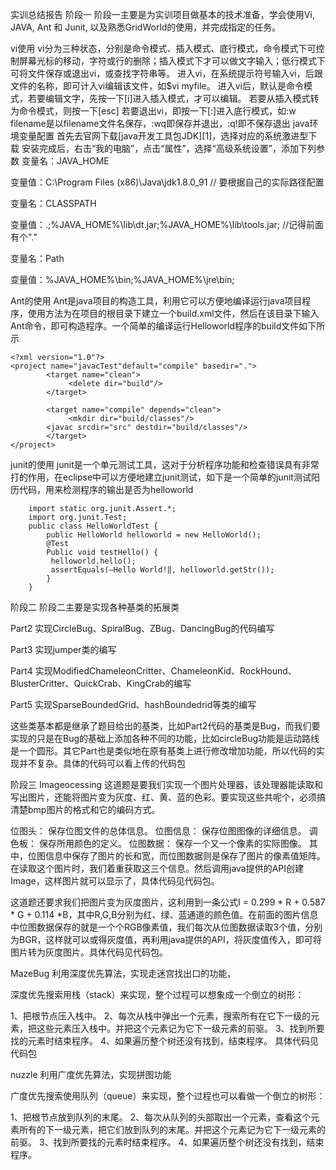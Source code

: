实训总结报告
阶段一
阶段一主要是为实训项目做基本的技术准备，学会使用Vi, JAVA, Ant 和 Junit, 以及熟悉GridWorld的使用，并完成指定的任务。

vi使用
vi分为三种状态，分别是命令模式、插入模式、底行模式，命令模式下可控制屏幕光标的移动，字符或行的删除；插入模式下才可以做文字输入；低行模式下可将文件保存或退出vi，或查找字符串等。
进入vi，在系统提示符号输入vi，后跟文件的名称，即可计入vi编辑该文件，如$vi myfile。
进入vi后，默认是命令模式，若要编辑文字，先按一下[i]进入插入模式，才可以编辑。
若要从插入模式转为命令模式，则按一下[esc]
若要退出vi，即按一下[:]进入底行模式，如:w filename是以filename文件名保存，:wq即保存并退出，:q!即不保存退出
java环境变量配置
首先去官网下载[java开发工具包JDK][1]，选择对应的系统激进型下载
安装完成后，右击“我的电脑”，点击“属性”，选择“高级系统设置”，添加下列参数
变量名：JAVA_HOME

变量值：C:\Program Files (x86)\Java\jdk1.8.0_91 // 要根据自己的实际路径配置

变量名：CLASSPATH

变量值：.;%JAVA_HOME%\lib\dt.jar;%JAVA_HOME%\lib\tools.jar; //记得前面有个"."

变量名：Path

变量值：%JAVA_HOME%\bin;%JAVA_HOME%\jre\bin;

Ant的使用
Ant是java项目的构造工具，利用它可以方便地编译运行java项目程序，使用方法为在项目的根目录下建立一个build.xml文件，然后在该目录下输入Ant命令，即可构造程序。一个简单的编译运行Helloworld程序的build文件如下所示

    <?xml version="1.0"?>
    <project name="javacTest"default="compile" basedir=".">
            <target name="clean">
                 <delete dir="build"/>
            </target>

            <target name="compile" depends="clean">
                 <mkdir dir="build/classes"/>
            <javac srcdir="src" destdir="build/classes"/>
            </target>
    </project>
junit的使用
junit是一个单元测试工具，这对于分析程序功能和检查错误具有非常打的作用，在eclipse中可以方便地建立junit测试，如下是一个简单的junit测试阳历代码，用来检测程序的输出是否为helloworld

        import static org.junit.Assert.*;
        import org.junit.Test;
        public class HelloWorldTest {
            public HelloWorld helloworld = new HelloWorld();
            @Test
            Public void testHello() {
             helloworld.hello();
             assertEquals(―Hello World!‖, helloworld.getStr());
            }
        }
阶段二
阶段二主要是实现各种基类的拓展类

Part2
实现CircleBug、SpiralBug、ZBug、DancingBug的代码编写

Part3
实现jumper类的编写

Part4
实现ModifiedChameleonCritter、ChameleonKid、RockHound、BlusterCritter、QuickCrab、KingCrab的编写

Part5
实现SparseBoundedGrid、hashBoundedrid等类的编写

这些类基本都是继承了题目给出的基类，比如Part2代码的基类是Bug，而我们要实现的只是在Bug的基础上添加各种不同的功能，比如circleBug功能是运动路线是一个圆形。其它Part也是类似地在原有基类上进行修改增加功能，所以代码的实现并不复杂。具体的代码可以看上传的代码包

阶段三
Imageocessing
这道题是要我们实现一个图片处理器，该处理器能读取和写出图片，还能将图片变为灰度、红、黄、蓝的色彩。要实现这些共呢个，必须搞清楚bmp图片的格式和它的编码方式。

位图头： 保存位图文件的总体信息。
位图信息： 保存位图图像的详细信息。
调色板： 保存所用颜色的定义。
位图数据： 保存一个又一个像素的实际图像。
其中，位图信息中保存了图片的长和宽，而位图数据则是保存了图片的像素值矩阵。在读取这个图片时，我们着重获取这三个信息。然后调用java提供的API创建Image，这样图片就可以显示了，具体代码见代码包。

这道题还要求我们把图片变为灰度图片，这利用到一条公式I = 0.299 * R + 0.587 * G + 0.114 *B，其中R,G,B分别为红、绿、蓝通道的颜色值。在前面的图片信息中位图数据保存的就是一个个RGB像素值，我们每次从位图数据读取3个值，分别为BGR，这样就可以或得灰度值，再利用java提供的API，将灰度值传入，即可将图片转为灰度图片。具体代码见代码包。

MazeBug
利用深度优先算法，实现走迷宫找出口的功能，

深度优先搜索用栈（stack）来实现，整个过程可以想象成一个倒立的树形：

1、把根节点压入栈中。
2、每次从栈中弹出一个元素，搜索所有在它下一级的元素，把这些元素压入栈中。并把这个元素记为它下一级元素的前驱。
3、找到所要找的元素时结束程序。
4、如果遍历整个树还没有找到，结束程序。
具体代码见代码包

nuzzle
利用广度优先算法，实现拼图功能

广度优先搜索使用队列（queue）来实现，整个过程也可以看做一个倒立的树形：

1、把根节点放到队列的末尾。
2、每次从队列的头部取出一个元素，查看这个元素所有的下一级元素，把它们放到队列的末尾。并把这个元素记为它下一级元素的前驱。
3、找到所要找的元素时结束程序。
4、如果遍历整个树还没有找到，结束程序。